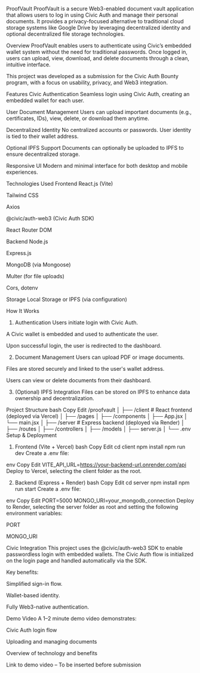 ProofVault
ProofVault is a secure Web3-enabled document vault application that allows users to log in using Civic 
Auth and manage their personal documents. It provides a privacy-focused alternative to traditional cloud 
storage systems like Google Drive by leveraging decentralized identity and optional decentralized file storage technologies.

Overview
ProofVault enables users to authenticate using Civic’s embedded wallet system without the need
for traditional passwords. Once logged in, users can upload, view, download, and delete documents through a clean, intuitive interface.

This project was developed as a submission for the Civic Auth Bounty program, with a focus on usability, privacy, and Web3 integration.

Features
Civic Authentication
Seamless login using Civic Auth, creating an embedded wallet for each user.

User Document Management
Users can upload important documents (e.g., certificates, IDs), view, delete, or download them anytime.

Decentralized Identity
No centralized accounts or passwords. User identity is tied to their wallet address.

Optional IPFS Support
Documents can optionally be uploaded to IPFS to ensure decentralized storage.

Responsive UI
Modern and minimal interface for both desktop and mobile experiences.

Technologies Used
Frontend
React.js (Vite)

Tailwind CSS

Axios

@civic/auth-web3 (Civic Auth SDK)

React Router DOM

Backend
Node.js

Express.js

MongoDB (via Mongoose)

Multer (for file uploads)

Cors, dotenv

Storage
Local Storage or IPFS (via configuration)

How It Works
1. Authentication
Users initiate login with Civic Auth.

A Civic wallet is embedded and used to authenticate the user.

Upon successful login, the user is redirected to the dashboard.

2. Document Management
Users can upload PDF or image documents.

Files are stored securely and linked to the user's wallet address.

Users can view or delete documents from their dashboard.

3. (Optional) IPFS Integration
Files can be stored on IPFS to enhance data ownership and decentralization.

Project Structure
bash
Copy
Edit
/proofvault
│
├── /client         # React frontend (deployed via Vercel)
│   ├── /pages
│   ├── /components
│   ├── App.jsx
│   └── main.jsx
│
├── /server         # Express backend (deployed via Render)
│   ├── /routes
│   ├── /controllers
│   ├── /models
│   ├── server.js
│   └── .env
Setup & Deployment
1. Frontend (Vite + Vercel)
bash
Copy
Edit
cd client
npm install
npm run dev
Create a .env file:

env
Copy
Edit
VITE_API_URL=https://your-backend-url.onrender.com/api
Deploy to Vercel, selecting the client folder as the root.

2. Backend (Express + Render)
bash
Copy
Edit
cd server
npm install
npm run start
Create a .env file:

env
Copy
Edit
PORT=5000
MONGO_URI=your_mongodb_connection
Deploy to Render, selecting the server folder as root and setting the following environment variables:

PORT

MONGO_URI

Civic Integration
This project uses the @civic/auth-web3 SDK to enable passwordless login with embedded wallets. The Civic Auth flow is initialized on the login page and handled automatically via the SDK.

Key benefits:

Simplified sign-in flow.

Wallet-based identity.

Fully Web3-native authentication.

Demo Video
A 1–2 minute demo video demonstrates:

Civic Auth login flow

Uploading and managing documents

Overview of technology and benefits

Link to demo video – To be inserted before submission
